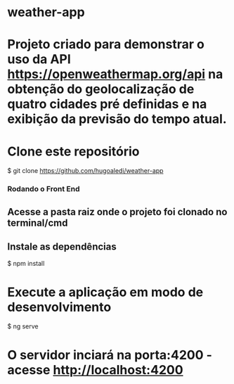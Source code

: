 # weather-app

# Projeto criado para demonstrar o uso da API https://openweathermap.org/api na obtenção do geolocalização de quatro cidades pré definidas e na exibição da previsão do tempo atual.

# Clone este repositório
$ git clone <https://github.com/hugoaledi/weather-app>

### Rodando o Front End
## Acesse a pasta raiz onde o projeto foi clonado no terminal/cmd

## Instale as dependências
$ npm install

# Execute a aplicação em modo de desenvolvimento
$ ng serve

# O servidor inciará na porta:4200 - acesse <http://localhost:4200>
